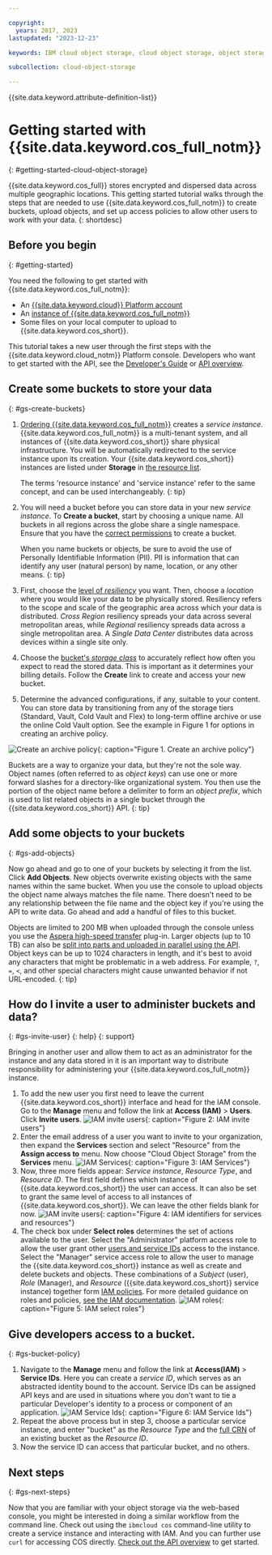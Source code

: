 ```yaml
---

copyright:
  years: 2017, 2023
lastupdated: "2023-12-23"

keywords: IBM cloud object storage, cloud object storage, object storage, storage

subcollection: cloud-object-storage

---
```


{{site.data.keyword.attribute-definition-list}}

# Getting started with {{site.data.keyword.cos_full_notm}}
{: #getting-started-cloud-object-storage}

{{site.data.keyword.cos_full}} stores encrypted and dispersed data across multiple geographic locations. This getting started tutorial walks through the steps that are needed to use {{site.data.keyword.cos_full_notm}} to create buckets, upload objects, and set up access policies to allow other users to work with your data.
{: shortdesc}

## Before you begin
{: #getting-started}

You need the following to get started with {{site.data.keyword.cos_full_notm}}:
- An [{{site.data.keyword.cloud}} Platform account](https://cloud.ibm.com)
- An [instance of {{site.data.keyword.cos_full_notm}}](/docs/cloud-object-storage/basics?topic=cloud-object-storage-provision)
- Some files on your local computer to upload to {{site.data.keyword.cos_short}}.

This tutorial takes a new user through the first steps with the {{site.data.keyword.cloud_notm}} Platform console. Developers who want to get started with the API, see the [Developer's Guide](/docs/cloud-object-storage/basics?topic=cloud-object-storage-gs-dev) or [API overview](/docs/cloud-object-storage/api-reference?topic=cloud-object-storage-compatibility-api).

## Create some buckets to store your data
{: #gs-create-buckets}

1. [Ordering {{site.data.keyword.cos_full_notm}}](/docs/cloud-object-storage/basics?topic=cloud-object-storage-provision) creates a _service instance_. {{site.data.keyword.cos_full_notm}} is a multi-tenant system, and all instances of {{site.data.keyword.cos_short}} share physical infrastructure. You will be automatically redirected to the service instance upon its creation. Your {{site.data.keyword.cos_short}} instances are listed under **Storage** in [the resource list](https://cloud.ibm.com/resources).

   The terms 'resource instance' and 'service instance' refer to the same concept, and can be used interchangeably.
   {: tip}

1. You will need a bucket before you can store data in your new _service instance_. To **Create a bucket**, start by choosing a unique name. All buckets in all regions across the globe share a single namespace. Ensure that you have the [correct permissions](/docs/cloud-object-storage/iam?topic=cloud-object-storage-iam-bucket-permissions) to create a bucket.

   When you name buckets or objects, be sure to avoid the use of Personally Identifiable Information (PII). PII is information that can identify any user (natural person) by name, location, or any other means.
   {: tip}

2. First, choose the [level of _resiliency_](/docs/cloud-object-storage/basics?topic=cloud-object-storage-endpoints) you want. Then, choose a _location_ where you would like your data to be physically stored. Resiliency refers to the scope and scale of the geographic area across which your data is distributed. _Cross Region_ resiliency spreads your data across several metropolitan areas, while _Regional_ resiliency spreads data across a single metropolitan area. A _Single Data Center_ distributes data across devices within a single site only.

3. Choose the [bucket's _storage class_](/docs/cloud-object-storage/basics?topic=cloud-object-storage-classes) to accurately reflect how often you expect to read the stored data. This is important as it determines your billing details. Follow the **Create** link to create and access your new bucket.

4. Determine the advanced configurations, if any, suitable to your content. You can store data by transitioning from any of the storage tiers (Standard, Vault, Cold Vault and Flex) to long-term offline archive or use the online Cold Vault option. See the example in Figure 1 for options in creating an archive policy.

![Create an archive policy](images/bucket-create-ui-archive-rule.jpg){: caption="Figure 1. Create an archive policy"}

Buckets are a way to organize your data, but they're not the sole way. Object names (often referred to as _object keys_) can use one or more forward slashes for a directory-like organizational system. You then use the portion of the object name before a delimiter to form an _object prefix_, which is used to list related objects in a single bucket through the {{site.data.keyword.cos_short}} API.
{: tip}

## Add some objects to your buckets
{: #gs-add-objects}

Now go ahead and go to one of your buckets by selecting it from the list. Click **Add Objects**. New objects overwrite existing objects with the same names within the same bucket. When you use the console to upload objects the object name always matches the file name. There doesn't need to be any relationship between the file name and the object key if you're using the API to write data. Go ahead and add a handful of files to this bucket.

Objects are limited to 200 MB when uploaded through the console unless you use the [Aspera high-speed transfer](/docs/cloud-object-storage/basics?topic=cloud-object-storage-upload) plug-in. Larger objects (up to 10 TB) can also be [split into parts and uploaded in parallel using the API](/docs/cloud-object-storage/basics?topic=cloud-object-storage-large-objects). Object keys can be up to 1024 characters in length, and it's best to avoid any characters that might be problematic in a web address. For example, `?`, `=`, `<`, and other special characters might cause unwanted behavior if not URL-encoded.
{: tip}

## How do I invite a user to administer buckets and data?
{: #gs-invite-user}
{: help}
{: support}

Bringing in another user and allow them to act as an administrator for the instance and any data stored in it is an important way to distribute responsibility for administering your {{site.data.keyword.cos_full_notm}} instance.

1. To add the new user you first need to leave the current {{site.data.keyword.cos_short}} interface and head for the IAM console. Go to the **Manage** menu and follow the link at **Access (IAM)** > **Users**. Click **Invite users**.
   ![IAM invite users](images/console_iam_invitebtn.png){: caption="Figure 2: IAM invite users"}
1. Enter the email address of a user you want to invite to your organization, then expand the **Services** section and select "Resource" from the **Assign access to** menu. Now choose "Cloud Object Storage" from the **Services** menu.
   ![IAM Services](images/console_iam_services.png){: caption="Figure 3: IAM Services"}
1. Now, three more fields appear: _Service instance_, _Resource Type_, and _Resource ID_. The first field defines which instance of {{site.data.keyword.cos_short}} the user can access. It can also be set to grant the same level of access to all instances of {{site.data.keyword.cos_short}}. We can leave the other fields blank for now.
   ![IAM invite users](images/console_iam_servicesdropdowns.png){: caption="Figure 4: IAM identifiers for services and resources"}
1. The check box under **Select roles** determines the set of actions available to the user. Select the "Administrator" platform access role to allow the user grant other [users and service IDs](/docs/cloud-object-storage/iam?topic=cloud-object-storage-iam-overview) access to the instance. Select the "Manager" service access role to allow the user to manage the {{site.data.keyword.cos_short}} instance as well as create and delete buckets and objects. These combinations of a _Subject_ (user), _Role_ (Manager), and _Resource_ ({{site.data.keyword.cos_short}} service instance) together form [IAM policies](/docs/cloud-object-storage/iam?topic=cloud-object-storage-iam-overview). For more detailed guidance on roles and policies, [see the IAM documentation](/docs/account?topic=account-userroles).
   ![IAM roles](images/console_iam_roles.png){: caption="Figure 5: IAM select roles"}


## Give developers access to a bucket.
{: #gs-bucket-policy}

1. Navigate to the **Manage** menu and follow the link at **Access(IAM)** > **Service IDs**.  Here you can create a _service ID_, which serves as an abstracted identity bound to the account. Service IDs can be assigned API keys and are used in situations where you don't want to tie a particular Developer's identity to a process or component of an application.
	![IAM Service Ids](images/console_iam_serviceid.png){: caption="Figure 6: IAM Service Ids"}
1. Repeat the above process but in step 3, choose a particular service instance, and enter "bucket" as the _Resource Type_ and the [full CRN](/docs/cloud-object-storage?topic=cloud-object-storage-troubleshooting-cos#troubleshooting-cos-details) of an existing bucket as the _Resource ID_.
1. Now the service ID can access that particular bucket, and no others.

## Next steps
{: #gs-next-steps}

Now that you are familiar with your object storage via the web-based console, you might be interested in doing a similar workflow from the command line. Check out using the `ibmcloud cos` command-line utility to create a service instance and interacting with IAM. And you can further use `curl` for accessing COS directly. [Check out the API overview](/docs/cloud-object-storage/api-reference?topic=cloud-object-storage-compatibility-api) to get started.
